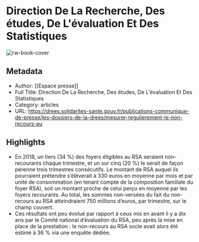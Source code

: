 # Direction De La Recherche, Des études, De L'évaluation Et Des Statistiques

![rw-book-cover](https://readwise-assets.s3.amazonaws.com/static/images/article4.6bc1851654a0.png)

## Metadata
- Author: [[Espace presse]]
- Full Title: Direction De La Recherche, Des études, De L'évaluation Et Des Statistiques
- Category: articles
- URL: https://drees.solidarites-sante.gouv.fr/publications-communique-de-presse/les-dossiers-de-la-drees/mesurer-regulierement-le-non-recours-au

## Highlights
- En 2018, un tiers (34 %) des foyers éligibles au RSA seraient non-recourants chaque trimestre, et un sur cinq (20 %) le serait de façon pérenne trois trimestres consécutifs. Le montant de RSA auquel ils pourraient prétendre s’élèverait à 330 euros en moyenne par mois et par unité de consommation (en tenant compte de la composition familiale du foyer RSA), soit un montant proche de celui perçu en moyenne par les foyers recourants. Au total, les sommes non-versées du fait du non-recours au RSA atteindraient 750 millions d’euros, par trimestre, sur le champ couvert.
- Ces résultats ont peu évolué par rapport à ceux mis en avant il y a dix ans par le Comité national d’évaluation du RSA, peu après la mise en place de la prestation : le non-recours au RSA socle avait alors été estimé à 36 % via une enquête dédiée.
